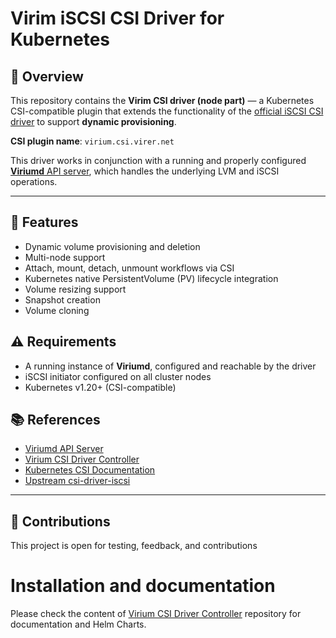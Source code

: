 # Virim iSCSI CSI Driver for Kubernetes

## 🚀 Overview

This repository contains the **Virim CSI driver (node part)** — a Kubernetes CSI-compatible plugin that extends the functionality of the [official iSCSI CSI driver](https://github.com/kubernetes-csi/csi-driver-iscsi) to support **dynamic provisioning**.

**CSI plugin name**: `virium.csi.virer.net`

This driver works in conjunction with a running and properly configured [**Viriumd** API server](https://github.com/virer/viriumd), which handles the underlying LVM and iSCSI operations.

---

## 🔧 Features

- Dynamic volume provisioning and deletion
- Multi-node support
- Attach, mount, detach, unmount workflows via CSI
- Kubernetes native PersistentVolume (PV) lifecycle integration
- Volume resizing support
- Snapshot creation
- Volume cloning

## ⚠️ Requirements

- A running instance of **Viriumd**, configured and reachable by the driver
- iSCSI initiator configured on all cluster nodes
- Kubernetes v1.20+ (CSI-compatible)

## 📚 References

- [Viriumd API Server](https://github.com/virer/viriumd)
- [Virium CSI Driver Controller](https://github.com/virer/virium-csi-drv-controller)
- [Kubernetes CSI Documentation](https://kubernetes-csi.github.io/docs/)
- [Upstream csi-driver-iscsi](https://github.com/kubernetes-csi/csi-driver-iscsi)

---

## 🤝 Contributions

This project is open for testing, feedback, and contributions

# Installation and documentation

Please check the content of [Virium CSI Driver Controller](https://github.com/virer/virium-csi-drv-controller) repository for documentation and Helm Charts.

